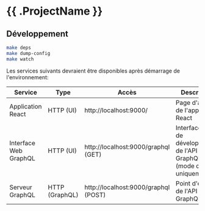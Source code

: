 # {{ .ProjectName }}

## Développement
```bash
make deps
make dump-config
make watch
```

Les services suivants devraient être disponibles après démarrage de l'environnement:

|Service|Type|Accès|Description|
|-------|----|-----|-----------|
|Application React|HTTP (UI)|http://localhost:9000/|Page d'accueil de l'application React|
|Interface Web GraphQL|HTTP (UI)|http://localhost:9000/graphql (GET)|Interface Web de développement de l'API GraphQL (mode debug uniquement)|
|Serveur GraphQL|HTTP (GraphQL)|http://localhost:9000/graphql (POST)|Point d'entrée de l'API GraphQL|

